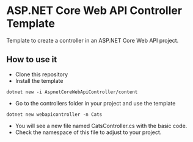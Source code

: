 # ASP.NET Core Web API Controller Template

Template to create a controller in an ASP.NET Core Web API project.

## How to use it

- Clone this repository
- Install the template
```
dotnet new -i AspnetCoreWebApiController/content
```
- Go to the controllers folder in your project and use the template
```
dotnet new webapicontroller -n Cats
```

- You will see a new file named CatsController.cs with the basic code.
- Check the namespace of this file to adjust to your project.